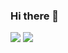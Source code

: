### Hi there 👋
<img src="https://img.shields.io/badge/C?style=flat&logo=C&logoColor=#A8B9CC"/>
<img src="https://img.shields.io/badge/java-red?style=flat&logo=java&logoColor=black"/>

<!--
**Keunoh/Keunoh** is a ✨ _special_ ✨ repository because its `README.md` (this file) appears on your GitHub profile.

Here are some ideas to get you started:

- 🔭 I’m currently working on ...
- 🌱 I’m currently learning ...
- 👯 I’m looking to collaborate on ...
- 🤔 I’m looking for help with ...
- 💬 Ask me about ...
- 📫 How to reach me: ...
- 😄 Pronouns: ...
- ⚡ Fun fact: ...
-->
